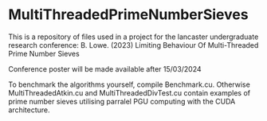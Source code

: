 # MultiThreadedPrimeNumberSieves

This is a repository of files used in a project for the lancaster undergraduate research conference: 
B. Lowe. (2023) Limiting Behaviour Of Multi-Threaded Prime Number Sieves



Conference poster will be made available after 15/03/2024

To benchmark the algorithms yourself, compile Benchmark.cu. Otherwise MultiThreadedAtkin.cu and MultiThreadedDivTest.cu contain examples of prime number sieves utilising parralel PGU computing with the CUDA architecture.
